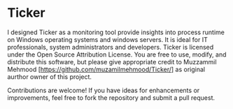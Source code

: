 # Ticker
I designed Ticker as a monitoring tool provide insights into process runtime on Windows operating systems and windows servers.
It is ideal for IT professionals, system administrators and developers.
Ticker is licensed under the Open Source Attribution License. You are free to use, modify, and distribute this software, but please give appropriate credit to Muzzammil Mehmood [https://github.com/muzamilmehmood/Ticker/] as original aurthor owner of this project.

Contributions are welcome! If you have ideas for enhancements or improvements, feel free to fork the repository and submit a pull request.
